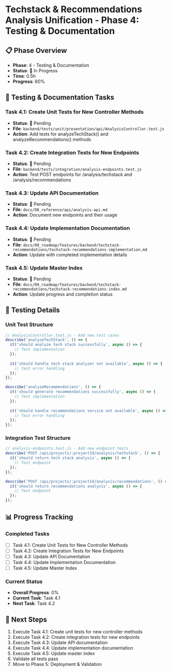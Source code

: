 # Techstack & Recommendations Analysis Unification - Phase 4: Testing & Documentation

## 📋 Phase Overview
- **Phase**: 4 - Testing & Documentation
- **Status**: 🔄 In Progress
- **Time**: 0.5h
- **Progress**: 60%

## 🎯 Testing & Documentation Tasks

### Task 4.1: Create Unit Tests for New Controller Methods
- **Status**: 🔄 Pending
- **File**: `backend/tests/unit/presentation/api/AnalysisController.test.js`
- **Action**: Add tests for analyzeTechStack() and analyzeRecommendations() methods

### Task 4.2: Create Integration Tests for New Endpoints
- **Status**: 🔄 Pending
- **File**: `backend/tests/integration/analysis-endpoints.test.js`
- **Action**: Test POST endpoints for /analysis/techstack and /analysis/recommendations

### Task 4.3: Update API Documentation
- **Status**: 🔄 Pending
- **File**: `docs/08_reference/api/analysis-api.md`
- **Action**: Document new endpoints and their usage

### Task 4.4: Update Implementation Documentation
- **Status**: 🔄 Pending
- **File**: `docs/09_roadmap/features/backend/techstack-recommendations/techstack-recommendations-implementation.md`
- **Action**: Update with completed implementation details

### Task 4.5: Update Master Index
- **Status**: 🔄 Pending
- **File**: `docs/09_roadmap/features/backend/techstack-recommendations/techstack-recommendations-index.md`
- **Action**: Update progress and completion status

## 🔧 Testing Details

### Unit Test Structure
```javascript
// AnalysisController.test.js - Add new test cases
describe('analyzeTechStack', () => {
  it('should analyze tech stack successfully', async () => {
    // Test implementation
  });
  
  it('should handle tech stack analyzer not available', async () => {
    // Test error handling
  });
});

describe('analyzeRecommendations', () => {
  it('should generate recommendations successfully', async () => {
    // Test implementation
  });
  
  it('should handle recommendations service not available', async () => {
    // Test error handling
  });
});
```

### Integration Test Structure
```javascript
// analysis-endpoints.test.js - Add new endpoint tests
describe('POST /api/projects/:projectId/analysis/techstack', () => {
  it('should return tech stack analysis', async () => {
    // Test endpoint
  });
});

describe('POST /api/projects/:projectId/analysis/recommendations', () => {
  it('should return recommendations analysis', async () => {
    // Test endpoint
  });
});
```

## 📊 Progress Tracking

### Completed Tasks
- [ ] Task 4.1: Create Unit Tests for New Controller Methods
- [ ] Task 4.2: Create Integration Tests for New Endpoints
- [ ] Task 4.3: Update API Documentation
- [ ] Task 4.4: Update Implementation Documentation
- [ ] Task 4.5: Update Master Index

### Current Status
- **Overall Progress**: 0%
- **Current Task**: Task 4.1
- **Next Task**: Task 4.2

## 🔄 Next Steps
1. Execute Task 4.1: Create unit tests for new controller methods
2. Execute Task 4.2: Create integration tests for new endpoints
3. Execute Task 4.3: Update API documentation
4. Execute Task 4.4: Update implementation documentation
5. Execute Task 4.5: Update master index
6. Validate all tests pass
7. Move to Phase 5: Deployment & Validation 